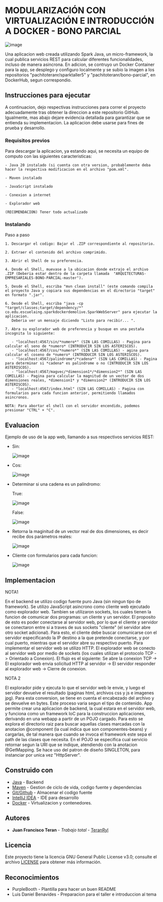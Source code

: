 # MODULARIZACIÓN CON VIRTUALIZACIÓN E INTRODUCCIÓN A DOCKER - BONO PARCIAL

![image](https://github.com/TeranRyl/ARQUITECTURAS-EMPRESARIALES-BONO-PARCIAL/assets/81679109/49c2ebd2-755b-40be-9b29-c8257436c0f9)


Una aplicacion web creada utilizando Spark Java, un micro-framework, la cual publica servicios REST para calcular diferentes funcionalidades, incluso de manera asincrona. En adicion, se contruyo un Docker Container para la app, se desplego y configuro localmente y se subio la imagen a los repositorios "pachitoteranr/sparktaller5" y "pachitoteranr/bono-parcial", en DockerHub, segun correspondio.

## Instrucciones para ejecutar

A continuacion, dejo respectivas instrucciones para correr el proyecto adecuadamente tras obtener la direccion a este repositorio GitHub. Igualmente, mas abajo dejare evidencia detallada para garantizar que se entienda su implementacion. La aplicacion debe usarse para fines de prueba y desarrollo.

### Requisitos previos

Para descargar la aplicacion, ya estando aqui, se necesita un equipo de computo con las siguientes caracteristicas:

```
- Java 20 instalado (si cuenta con otra version, probablemente deba hacer la respectiva modificacion en el archivo "pom.xml".

- Maven instalado

- JavaScript instalado

- Conexion a internet

- Explorador web

(RECOMENDACION) Tener todo actualizado
```

### Instalando

Paso a paso

```
1. Descargar el codigo: Bajar el .ZIP correspondiente al repositorio.

2. Extraer el contenido del archivo comprimido.

3. Abrir el Shell de su preferencia.

4. Desde el Shell, muevase a la ubicacion donde extrajo el archivo .ZIP (Deberia estar dentro de la carpeta llamada  "ARQUITECTURAS-EMPRESARIALES-BONO-PARCIAL-master").

5. Desde el Shell, escriba "mvn clean install" (este comando compila el proyecto Java y copiara sus dependencias en el directorio "target" en formato ".jar".

6. Desde el Shell, escriba "java -cp "target/classes;target/dependency/*" co.edu.escuelaing.sparkdockerdemolive.SparkWebServer" para ejecutar la aplicacion.
   Deberia ver un mensaje diciendo "Listo para recibir... ".

7. Abra su explorador web de preferencia y busque en una pestaña incognita lo siguiente:
   
   - "localhost:4567/sin/*numero*" (SIN LAS COMILLAS) - Pagina para calcular el seno de *numero* (INTRODUCIR SIN LOS ASTERISCOS).
   - "localhost:4567/cos/*numero*" (SIN LAS COMILLAS) - agina para calcular el coseno de *numero* (INTRODUCIR SIN LOS ASTERISCOS).
   - "localhost:4567/palindrome*/*cadena*" (SIN LAS COMILLAS) - Pagina para determinar si *cadena* es palindrome o no (INTRODUCIR SIN LOS ASTERISCOS).
   - "localhost:4567/magvec/*dimension1*/*dimension2*" (SIN LAS COMILLAS) - Pagina para calcular la magnitud de un vector de dos dimensiones reales, *dimension1* y *dimension2* (INTRODUCIR SIN LOS ASTERISCOS).
   - "localhost:4567/index.html" (SIN LAS COMILLAS) - Pagina con formularios para cada funcion anterior, permitiendo llamados asincronos.

NOTA: Para abortar el shell con el servidor encendido, podemos presionar "CTRL" + "C".
```


## Evaluacion

Ejemplo de uso de la app web, llamando a sus respectivos servicios REST:


- Sin:

  ![image](https://github.com/TeranRyl/ARQUITECTURAS-EMPRESARIALES-BONO-PARCIAL/assets/81679109/9d18c09d-1b11-44ee-98c8-3770aced6f0c)


- Cos:

  ![image](https://github.com/TeranRyl/ARQUITECTURAS-EMPRESARIALES-BONO-PARCIAL/assets/81679109/5e8b6fcf-a1ff-4d3c-9960-c42a4afbad46)

- Determinar si una cadena es un palíndromo:

  True:

  ![image](https://github.com/TeranRyl/ARQUITECTURAS-EMPRESARIALES-BONO-PARCIAL/assets/81679109/df4793f3-1370-46e8-817c-a1c5bd2f700e)


  False:

  ![image](https://github.com/TeranRyl/ARQUITECTURAS-EMPRESARIALES-BONO-PARCIAL/assets/81679109/256c971d-d149-4607-afcc-13bcd0ee38fa)

- Retorna la maginitud de un vector real de dos dimensiones, es decir recibe dos parámetros reales:

  ![image](https://github.com/TeranRyl/ARQUITECTURAS-EMPRESARIALES-BONO-PARCIAL/assets/81679109/11e2629c-2c56-4a0e-b5b4-69abc7cb85d2)

- Cliente con formularios para cada funcion:

  ![image](https://github.com/TeranRyl/ARQUITECTURAS-EMPRESARIALES-BONO-PARCIAL/assets/81679109/92a9a510-bc2d-4cd4-8e6e-337d02e1c0e8)











## Implementacion

NOTA1

En el backend se utilizo codigo fuente puro Java (sin ningun tipo de framework). Se utilizo JavaScript asincrono como cliente web ejecutado como explorador web.
Tambien se utilizaron sockets, los cuales tienen la funcion de comunicar dos programas: un cliente y un servidor. El proposito de esto es poder conectarse al servidor web, por lo que el cliente y servidor se conectaron entre si a traves de sus sockets "cliente" (el servidor abre otro socket adicional). Para esto, el cliente debe buscar comunicarse con el servidor especificando la IP destino a la que pretende conectarse, y por cual puerto, mientras que el servidor abre su respectivo puerto.
Para implementar el servidor web se utilizo HTTP.
El explorador web se conecto al servidor web por medio de sockets (los cuales utilizan el protocolo TCP -> Orientado a Conexion).
El flujo es el siguiente: Se abre la conexion TCP -> El explorador web envia solicitud HTTP al servidor -> El servidor responder al explorador web -> Cierre de conexion.


NOTA 2

El explorador pide y ejecuta lo que el servidor web le envie, y luego el servidor devuelve el resultado (paginas html, archivos css y js e imagenes jpg).
Para esta conversion, se tiene en cuenta el encabezado del archivo y se devuelve en bytes. Este proceso varia segun el tipo de contenido.
App permite crear una aplicacion de backend, la cual estara en el servidor web, y funciona como un framework IoC para la construccion aplicaciones, derivando en una webapp a partir de un POJO cargado. Para esto se explora el directorio raiz para buscar aquellas clases marcadas con la anotacion @component (la cual indica que son componentes-beans) y cargarlas, de tal manera que cuando se invoca el framework este sepa el path de las clases que necesita. En el POJO se especifica cual servicio retornar segun la URI que se indique, atendiendo con la anotacion @GetMapping.
Se hace uso del patron de diseño SINGLETON, para instanciar por unica vez "HttpServer".



## Construido con

* [Java](https://www.oracle.com/co/java/) - Backend
* [Maven](https://maven.apache.org/) - Gestion de ciclo de vida, codigo fuente y dependencias
* [Git/Github](https://git-scm.com/) - Almacenar el codigo fuente
* [IntelliJ IDEA](https://www.jetbrains.com/idea/) - IDE para desarrollo
* [Docker](https://www.docker.com/) - Virtualizacion y contenedores.

## Autores

* **Juan Francisco Teran** - *Trabajo total* - [TeranRyl](https://github.com/TeranRyl)

## Licencia

Este proyecto tiene la licencia GNU General Public License v3.0; consulte el archivo [LICENSE](LICENSE.txt) para obtener más información.

## Reconocimientos

* PurpleBooth - Plantilla para hacer un buen README
* Luis Daniel Benavides - Preparacion para el taller e introduccion al tema
